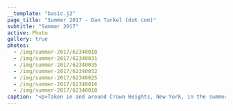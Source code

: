 ```yaml
---
__template: "basic.j2"
page_title: "Summer 2017 - Dan Turkel (dot com)"
subtitle: "Summer 2017"
active: Photo
gallery: true
photos:
  - /img/summer-2017/62340010
  - /img/summer-2017/62340031
  - /img/summer-2017/62340035
  - /img/summer-2017/62340032
  - /img/summer-2017/62340025
  - /img/summer-2017/62340016
  - /img/summer-2017/62340018
caption: "<p>Taken in and around Crown Heights, New York, in the summer of 2017. Kodak Ultramax 400 film in a Canon AE-1 Program. Minimally post-processed.</p>"
---
```


